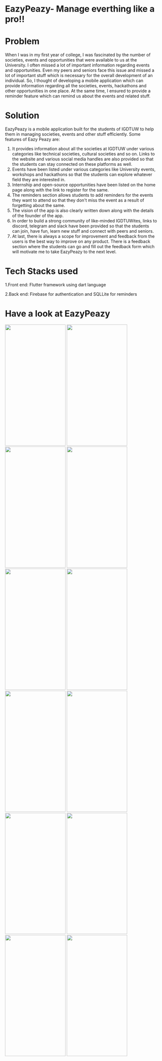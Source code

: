 # EazyPeazy- Manage everthing like a pro!!
# Problem 
When I was in my first year of college, I was fascinated by the number of societies, events and opportunities that were available to us at the University. I often missed a lot of important information regarding events and opportunities. Even my peers and seniors face this issue and missed a lot of important stuff which is necessary for the overall development of an individual. So, I thought of developing a mobile application which can provide information regarding all the societies, events, hackathons and other opportunities in one place. At the same time, I ensured to provide a reminder feature which can remind us about the events and related stuff.

# Solution
EazyPeazy is a mobile application built for the students of IGDTUW to help them in managing societies, events and other stuff efficiently. Some features of Eazy Peazy are:
1. It provides information about all the societies at IGDTUW under various categories like technical societies, cultural societies and so on. Links to the website and various social media handles are also provided so that the students can stay connected on these platforms as well.
2. Events have been listed under various categories like University events, workshops and hackathons so that the students can explore whatever field they are interested in.
3. Internship and open-source opportunities have been listed on the home page along with the link to register for the same.
4. The reminders section allows students to add reminders for the events they want to attend so that they don't miss the event as a result of forgetting about the same.
5. The vision of the app is also clearly written down along with the details of the founder of the app.
6. In order to build a strong community of like-minded IGDTUWites, links to discord, telegram and slack have been provided so that the students can join, have fun, learn new stuff and connect with peers and seniors.
7. At last, there is always a scope for improvement and feedback from the users is the best way to improve on any product. There is a feedback section where the students can go and fill out the feedback form which will motivate me to take EazyPeazy to the next level.
# Tech Stacks used
1.Front end: Flutter framework using dart language

2.Back end: Firebase for authentication and SQLLite for reminders
# Have a look at EazyPeazy

<img src =  "https://user-images.githubusercontent.com/100767035/219872705-922d654b-87e4-44ad-a786-ada517fc37d2.png" width = "200" height = "400" >
<img src =  "https://user-images.githubusercontent.com/100767035/219872839-deebbb9d-3af3-4f10-8586-cb7decd0fb04.png" width = "200" height = "400" >
<img src =  "https://user-images.githubusercontent.com/100767035/219872847-e24bb427-1475-4565-ac96-059bf1c683a9.png" width = "200" height = "400" >
<img src =  "https://user-images.githubusercontent.com/100767035/219857061-8d902d4a-c152-439a-9449-52497e6ea4df.png" width = "200" height = "400" >
<img src =  "https://user-images.githubusercontent.com/100767035/219873022-2086d74e-6430-43e0-81f4-164b9d5dc128.png" width = "200" height = "400" >
<img src =  "https://user-images.githubusercontent.com/100767035/219873059-0f5b7562-6300-4bab-85c7-abe4f595abf2.png" width = "200" height = "400" >
<img src =  "https://user-images.githubusercontent.com/100767035/219873196-b2ae44b6-5f5d-4287-a237-7358f5883ba0.png" width = "200" height = "400" >
<img src =  "https://user-images.githubusercontent.com/100767035/219873176-e2828944-45a0-46cf-8987-57e040135578.png" width = "200" height = "400" >
<img src =  "https://user-images.githubusercontent.com/100767035/219873270-7197ea6f-3faf-492e-9a94-959abd5116d6.png" width = "200" height = "400" >
<img src =  "https://user-images.githubusercontent.com/100767035/219873273-f1a48b19-68c7-47e7-9d73-9b04674a4ae7.png" width = "200" height = "400" >
<img src =  "https://user-images.githubusercontent.com/100767035/219873277-c17fb609-5942-493e-a105-e1a3271d75f3.png" width = "200" height = "400" >
<img src =  "https://user-images.githubusercontent.com/100767035/219873282-83cde2d6-ba11-44a2-be99-6be728b5a009.png" width = "200" height = "400" >



